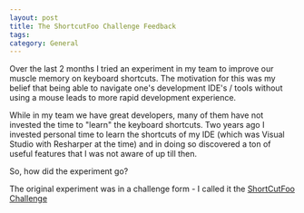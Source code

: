 ```yaml
---
layout: post
title: The ShortcutFoo Challenge Feedback 
tags: 
category: General
---
```


Over the last 2 months I tried an experiment in my team to improve our muscle memory on keyboard shortcuts. The motivation for this was my belief that being able to navigate one's development IDE's / tools without using a mouse leads to more rapid development experience. 

While in my team we have great developers, many of them have not invested the time to "learn" the keyboard shortcuts. Two years ago I invested personal time to learn the shortcuts of my IDE (which was Visual Studio with Resharper at the time) and in doing so discovered a ton of useful features that I was not aware of up till then.

So, how did the experiment go?

The original experiment was in a challenge form - I called it the [ShortCutFoo Challenge](http://blog.markpearl.co.za/ShortcutFoo-Challenge)

